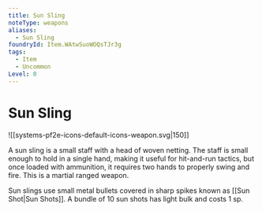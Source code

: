 ```yaml
---
title: Sun Sling
noteType: weapons
aliases:
  - Sun Sling
foundryId: Item.WAtwSuoWOQsTJr3g
tags:
  - Item
  - Uncommon
Level: 0
---
```


# Sun Sling
![[systems-pf2e-icons-default-icons-weapon.svg|150]]

A sun sling is a small staff with a head of woven netting. The staff is small enough to hold in a single hand, making it useful for hit-and-run tactics, but once loaded with ammunition, it requires two hands to properly swing and fire. This is a martial ranged weapon.

Sun slings use small metal bullets covered in sharp spikes known as [[Sun Shot|Sun Shots]]. A bundle of 10 sun shots has light bulk and costs 1 sp.
